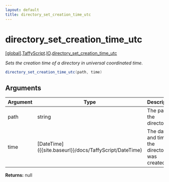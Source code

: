 ```yaml
---
layout: default
title: directory_set_creation_time_utc
---
```


# directory_set_creation_time_utc

[\[global\]]({{site.baseurl}}/docs/).[TaffyScript]({{site.baseurl}}/docs/TaffyScript/).[IO]({{site.baseurl}}/docs/TaffyScript/IO/).[directory_set_creation_time_utc]({{site.baseurl}}/docs/TaffyScript/IO/directory_set_creation_time_utc/)

_Sets the creation time of a directory in universal coordinated time._

```cs
directory_set_creation_time_utc(path, time)
```

## Arguments

<table>
  <col width="15%">
  <col width="15%">
  <thead>
    <tr>
      <th>Argument</th>
      <th>Type</th>
      <th>Description</th>
    </tr>
  </thead>
  <tbody>
    <tr>
      <td>path</td>
      <td>string</td>
      <td>The path of the directory.</td>
    </tr>
    <tr>
      <td>time</td>
      <td>[DateTime]({{site.baseurl}}/docs/TaffyScript/DateTime)</td>
      <td>The date and time the directory was created.</td>
    </tr>
  </tbody>
</table>

**Returns:** null
